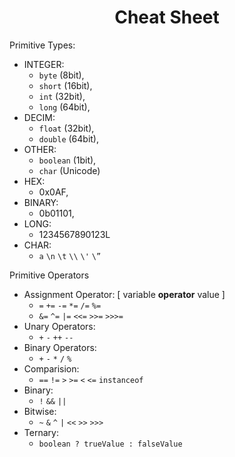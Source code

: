 <h1 align=center>Cheat Sheet</h1>

Primitive Types:
  + INTEGER:
    + `byte` (8bit),
    + `short` (16bit),
    + `int` (32bit),
    + `long` (64bit),
  + DECIM:
    + `float` (32bit),
    + `double` (64bit),
  + OTHER:
    + `boolean` (1bit),
    + `char` (Unicode)
  + HEX:
    + 0x0AF,
  + BINARY:
    + 0b01101,
  + LONG:
    + 1234567890123L
  + CHAR:
    + `a` `\n` `\t` `\\` `\'` `\”`

Primitive Operators
  + Assignment Operator: [ variable **operator** value ]
      + `=` `+=` `-=` `*=` `/=` `%=`
      + `&=` `^=` `|=` `<<=` `>>=` `>>>=`
  + Unary Operators:
    + `+` `-` `++` `--`
  + Binary Operators:
    + `+` `-` `*` `/` `%`
  + Comparision:
    + `==` `!=` `>` `>=` `<` `<=` `instanceof`
  + Binary:
    + `!` `&&` `||`
  + Bitwise:
    + `~` `&` `^` `|` `<<` `>>` `>>>`
  + Ternary:
    + `boolean ? trueValue : falseValue`